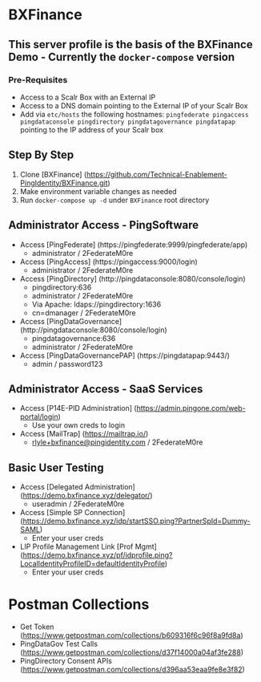 # BXFinance
## This server profile is the basis of the BXFinance Demo - Currently the `docker-compose` version

### Pre-Requisites

* Access to a Scalr Box with an External IP
* Access to a DNS domain pointing to the External IP of your Scalr Box
* Add via `etc/hosts` the following hostnames: `pingfederate pingaccess pingdataconsole pingdirectory pingdatagovernance pingdatapap` pointing to the IP address of your Scalr box

## Step By Step

1. Clone [BXFinance] (https://github.com/Technical-Enablement-PingIdentity/BXFinance.git)
2. Make environment variable changes as needed
3. Run `docker-compose up -d` under `BXFinance` root directory

## Administrator Access - PingSoftware

* Access [PingFederate] (https://pingfederate:9999/pingfederate/app)
  - administrator / 2FederateM0re
* Access [PingAccess] (https://pingaccess:9000/login)
  - administrator / 2FederateM0re
* Access [PingDirectory] (http://pingdataconsole:8080/console/login)
  - pingdirectory:636
  - administrator / 2FederateM0re
  - Via Apache: ldaps://pingdirectory:1636
  - cn=dmanager / 2FederateM0re
* Access [PingDataGovernance] (http://pingdataconsole:8080/console/login)
  - pingdatagovernance:636
  - administrator / 2FederateM0re
* Access [PingDataGovernancePAP] (https://pingdatapap:9443/)
  - admin / password123

## Administrator Access - SaaS Services
* Access [P14E-PID Administration] (https://admin.pingone.com/web-portal/login)
  - Use your own creds to login
* Access [MailTrap] (https://mailtrap.io/)
  - rlyle+bxfinance@pingidentity.com / 2FederateM0re

## Basic User Testing 
* Access [Delegated Administration] (https://demo.bxfinance.xyz/delegator/)
  - useradmin / 2FederateM0re
* Access [Simple SP Connection] (https://demo.bxfinance.xyz/idp/startSSO.ping?PartnerSpId=Dummy-SAML)
  - Enter your user creds
* LIP Profile Management Link [Prof Mgmt] (https://demo.bxfinance.xyz/pf/idprofile.ping?LocalIdentityProfileID=defaultIdentityProfile)
  - Enter your user creds

# Postman Collections
* Get Token (https://www.getpostman.com/collections/b609316f6c96f8a9fd8a)
* PingDataGov Test Calls (https://www.getpostman.com/collections/d37f14000a04af3fe288)
* PingDirectory Consent APIs (https://www.getpostman.com/collections/d396aa53eaa9fe8e3f82)




  



